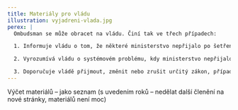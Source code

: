```yaml
---
title: Materiály pro vládu
illustration: vyjadreni-vlada.jpg
perex: |
  Ombudsman se může obracet na vládu. Činí tak ve třech případech: 

  1. Informuje vládu o tom, že některé ministerstvo nepřijalo po šetření ombudsmana dostatečná opatření k nápravě konkrétního pochybení.

  2. Vyrozumívá vládu o systémovém problému, kdy ministerstvo nepřijalo dostatečná opatření k nápravě obecné nezákonné správní praxe. Vládu pak ombudsman žádá, aby uložila ministrovi správní praxi změnit.

  3. Doporučuje vládě přijmout, změnit nebo zrušit určitý zákon, případně nařízení nebo usnesení vlády. Vládu pak ombudsman žádá, aby zavázala příslušné ministerstvo k potřebným legislativním pracím.
---
```


Výčet materiálů – jako seznam (s uvedením roků – nedělat další členění na nové stránky, materiálů není moc)
